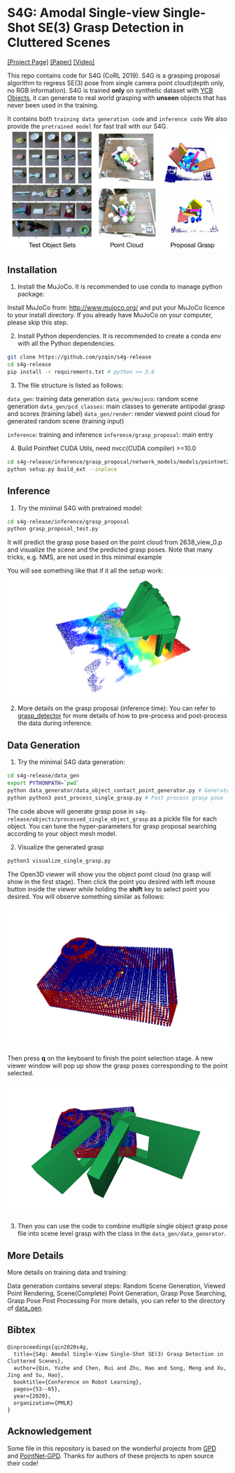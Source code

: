# S4G: Amodal Single-view Single-Shot SE(3) Grasp Detection in Cluttered Scenes

[[Project Page]](https://sites.google.com/view/s4ggrapsing) [[Paper]](https://arxiv.org/abs/1910.14218) [[Video]](https://www.youtube.com/watch?v=Xlq4nw2AGcY)

This repo contains code for S4G (CoRL 2019).
S4G is a grasping proposal algorithm to regress SE(3) pose from single camera
point cloud(depth only, no RGB information).
S4G is trained **only** on synthetic dataset
with [YCB Objects](http://ycb-benchmarks.s3-website-us-east-1.amazonaws.com/),
it can generate to real world grasping with **unseen** objects that has never been used in the training.

It contains both `training data generation code` and `inference code` We also provide the `pretrained model` for fast
trail with our S4G.
![example result](docs/main.png)

## Installation

1. Install the MuJoCo. It is recommended to use conda to manage python package:

Install MuJoCo from: http://www.mujoco.org/ and put your MuJoCo licence to your install directory. If you already have
MuJoCo on your computer, please skip this step.

2. Install Python dependencies. It is recommended to create a conda env with all the Python dependencies.

```bash
git clone https://github.com/yzqin/s4g-release
cd s4g-release
pip install -r requirements.txt # python >= 3.6
```

3. The file structure is listed as follows:

`data_gen`: training data generation
`data_gen/mujoco`: random scene generation
`data_gen/pcd_classes`: main classes to generate antipodal grasp and scores (training label)
`data_gen/render`: render viewed point cloud for generated random scene (training input)

`inference`: training and inference
`inference/grasp_proposal`: main entry

4. Build PointNet CUDA Utils, need nvcc(CUDA compiler) >=10.0

```bash
cd s4g-release/inference/grasp_proposal/network_models/models/pointnet2_utils
python setup.py build_ext --inplace
```

## Inference

1. Try the minimal S4G with pretrained model:

```bash
cd s4g-release/inference/grasp_proposal
python grasp_proposal_test.py
```

It will predict the grasp pose based on the point cloud from 2638_view_0.p and visualize
the scene and the predicted grasp poses. Note that many tricks, e.g. NMS, are not used in this minimal example

You will see something like that if it all the setup work:
![example result](docs/test-example.png)

2. More details on the grasp proposal (inference time):
   You can refer to [grasp_detector](inference/grasp_proposal/grasp_detector.py) for more details of how to
   pre-process and post-process the data during inference.

## Data Generation

1. Try the minimal S4G data generation:

```bash
cd s4g-release/data_gen
export PYTHONPATH=`pwd`
python data_generator/data_object_contact_point_generator.py # Generate object grasp pose
python python3 post_process_single_grasp.py # Post process grasp pose
```

The code above will generate grasp pose in `s4g-release/objects/processed_single_object_grasp` as a pickle file for each
object. You can tune the hyper-parameters for grasp proposal searching according to your object mesh model.

2. Visualize the generated grasp

```bash
python3 visualize_single_grasp.py
```

The Open3D viewer will show you the object point cloud (no grasp will show in the first stage). Then click the point you
desired with left mouse button inside the viewer while holding the **shift** key to select point you desired. You will
observe something similar as follows:

![example result](docs/select_point.png)

Then press **q** on the keyboard to finish the point selection stage. A new viewer window will pop up show the grasp
poses corresponding to the point selected.

![example result](docs/grasp_viz.png)

3. Then you can use the code to combine multiple single object grasp pose file into scene level grasp with the class in
   the `data_gen/data_generator`.

## More Details

More details on training data and training:

Data generation contains several steps:
Random Scene Generation, Viewed Point Rendering, Scene(Complete) Point Generation, Grasp Pose Searching, Grasp Pose
Post Processing
For more details, you can refer to the directory of [data_gen](data_gen).

## Bibtex

```
@inproceedings{qin2020s4g,
  title={S4g: Amodal Single-View Single-Shot SE(3) Grasp Detection in Cluttered Scenes},
  author={Qin, Yuzhe and Chen, Rui and Zhu, Hao and Song, Meng and Xu, Jing and Su, Hao},
  booktitle={Conference on Robot Learning},
  pages={53--65},
  year={2020},
  organization={PMLR}
}
```

## Acknowledgement

Some file in this repository is based on the wonderful projects
from [GPD](https://github.com/atenpas/gpd) and [PointNet-GPD](https://github.com/lianghongzhuo/PointNetGPD).
Thanks for authors of these projects to open source their code!


